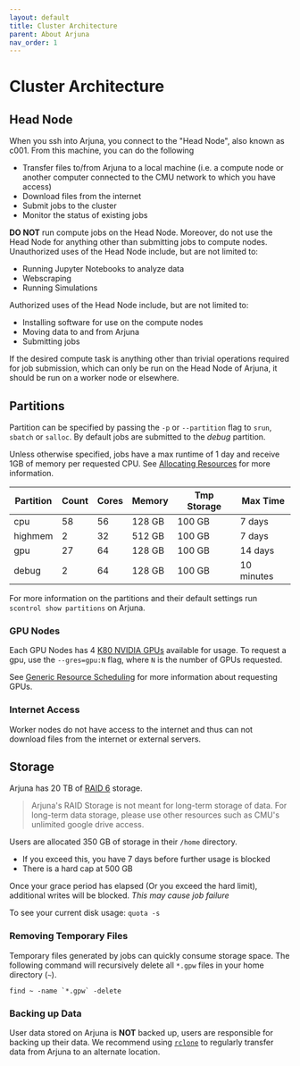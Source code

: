 ```yaml
---
layout: default
title: Cluster Architecture
parent: About Arjuna
nav_order: 1
---
```


# Cluster Architecture

## Head Node

When you ssh into Arjuna, you connect to the "Head Node", also known as c001. From this machine, you
can do the following

- Transfer files to/from Arjuna to a local machine (i.e. a compute node or another computer connected to the CMU network to which you have access)
- Download files from the internet
- Submit jobs to the cluster
- Monitor the status of existing jobs

**DO NOT** run compute jobs on the Head Node. Moreover, do not use the Head Node for anything other than submitting jobs to compute nodes. Unauthorized uses of the Head Node include, but are not limited to:

- Running Jupyter Notebooks to analyze data
- Webscraping
- Running Simulations

Authorized uses of the Head Node include, but are not limited to:

- Installing software for use on the compute nodes
- Moving data to and from Arjuna
- Submitting jobs

If the desired compute task is anything other than trivial operations required for job submission, which can only be run on the Head Node of Arjuna, it should be run on a worker node or elsewhere.

## Partitions

Partition can be specified by passing the `-p` or
`--partition` flag to `srun`, `sbatch` or `salloc`. By default jobs are submitted
to the *debug* partition.

Unless otherwise specified, jobs have a max runtime of 1 day and receive 1GB of
memory per requested CPU. See [Allocating Resources] for more information.

[Allocating Resources]: ../getting_started/slurm_intro.html#allocating-resources

| Partition | Count | Cores | Memory | Tmp Storage | Max Time |
|-----------|-------|-------|--------|-------------|----------|
| cpu       | 58    | 56    | 128 GB | 100 GB      | 7 days   |
| highmem   | 2     | 32    | 512 GB | 100 GB      | 7 days   |
| gpu       | 27    | 64    | 128 GB | 100 GB      | 14 days  |
| debug     | 2     | 64    | 128 GB | 100 GB      | 10 minutes |

For more information on the partitions and their default settings run
`scontrol show partitions` on Arjuna.

### GPU Nodes

Each GPU Nodes has 4 [K80 NVIDIA GPUs] available for usage. To request a gpu, use
the `--gres=gpu:N` flag, where `N` is the number of GPUs requested.

[K80 NVIDIA GPUs]: https://www.nvidia.com/en-gb/data-center/tesla-k80/

See [Generic Resource Scheduling](https://slurm.schedmd.com/gres.html) for more
information about requesting GPUs.

### Internet Access
Worker nodes do not have access to the internet and thus can not download files from the internet or external servers.

## Storage

Arjuna has 20 TB of [RAID 6] storage.

> Arjuna's RAID Storage is not meant for long-term storage of data. For long-term data storage, please use other resources such as CMU's unlimited google drive access.

[RAID 6]: https://en.wikipedia.org/wiki/Standard_RAID_levels#RAID_6

Users are allocated 350 GB of storage in their `/home` directory.

- If you exceed this, you have 7 days before further usage is blocked
- There is a hard cap at 500 GB

Once your grace period has elapsed (Or you exceed the hard limit), additional
writes will be blocked. *This may cause job failure*

To see your current disk usage: `quota -s`

### Removing Temporary Files

Temporary files generated by jobs can quickly consume storage space.
The following command will recursively delete all `*.gpw` files in your home directory (`~`).

```shell
find ~ -name `*.gpw` -delete
```

### Backing up Data

User data stored on Arjuna is **NOT** backed up, users are responsible for backing up
their data. We recommend using [`rclone`](https://rclone.org) to regularly
transfer data from Arjuna to an alternate location.
